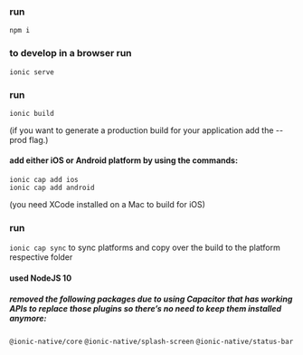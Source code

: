 ### run
`npm i`

### to develop in a browser run
`ionic serve`

### run
`ionic build`

(if you want to generate a production
 build for your application add the --prod flag.)

#### add either iOS or Android platform by using the commands:
```
ionic cap add ios
ionic cap add android
```
(you need XCode installed on a Mac to build for iOS)

### run
```ionic cap sync```
to sync platforms and copy over the build to the platform respective folder

#### used NodeJS 10

##### removed the following packages due to using Capacitor that has working APIs to replace those plugins so there’s no need to keep them installed anymore:
`@ionic-native/core`
`@ionic-native/splash-screen` 
`@ionic-native/status-bar`

